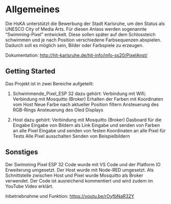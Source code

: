 # Allgemeines
Die HsKA unterstützt die Bewerbung der Stadt Karlsruhe, um den Status als UNESCO City of Media Arts. Für diesen Anlass werden sogenannte “Swimming-Pixel” entwickelt. Diese sollen später auf dem Schlossteich schwimmen und je nach Position verschiedene Farbsequenzen abspielen. Dadurch soll es möglich sein, Bilder oder Farbspiele zu erzeugen.

Dokumentation: http://hit-karlsruhe.de/hit-info/info-ss20/PixelAnst/

## Getting Started
Das Projekt ist in zwei Bereiche aufgeteilt:
1. Schwimmende_Pixel_ESP 32 dazu gehört:
Verbindung mit Wifi;
Verbindung mit Mosquitto (Broker)
Erhalten der Farben mit Koordinaten vom Host
Neue Farbe nach aktueller Position filtern
Ansteuerung des RGB-Rings
Ansteuerung des Oled Displays
 
2. Host dazu gehört:
Verbindung mit Mosquitto (Broker)
Dasboard für die Eingabe
Eingabe von Bildern als Link
Eingabe und senden von Farben an alle Pixel
Eingabe und senden von festen Koordinaten an alle Pixel für Tests
Alle Pixel ausschalten
Senden von Beispielbildern

## Sonstiges
Der Swimming Pixel ESP 32 Code wurde mit VS Code und der Platform IO Erweiterung umgesetzt. Der Host wurde mit Node-RED umgesetzt. Als Schnittstelle zwischen Host und Pixel wurde Mosquitto als Broker verwendet. Der Code ist ausreichend kommentiert und wird zudem im YouTube Video erklärt.
 
Inbetriebnahme und Funktion: https://youtu.be/rOyfbNaR32Y
